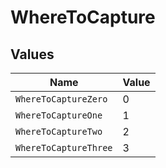 # WhereToCapture


## Values

| Name                  | Value                 |
| --------------------- | --------------------- |
| `WhereToCaptureZero`  | 0                     |
| `WhereToCaptureOne`   | 1                     |
| `WhereToCaptureTwo`   | 2                     |
| `WhereToCaptureThree` | 3                     |